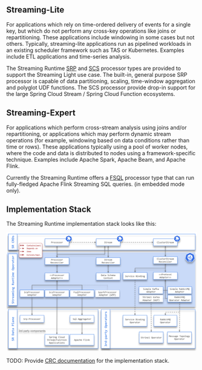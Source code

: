 
## Streaming-Lite

For applications which rely on time-ordered delivery of events for a single key, but which do not perform any cross-key operations like joins or repartitioning. 
These applications include windowing in some cases but not others. 
Typically, streaming-lite applications run as pipelined workloads in an existing scheduler framework such as TAS or Kubernetes. 
Examples include ETL applications and time-series analysis.

The Streaming Runtime [SRP](./architecture/processors/srp/overview.md) and [SCS](./architecture/processors/scs/overview.md) processor types are provided to support the Streaming Light use case. The built-in, general purpose SRP processor is capable of data partitioning, scaling, time-window aggregation and polyglot UDF functions. The SCS processor provide drop-in support for the large Spring Cloud Stream / Spring Cloud Function ecosystems.

## Streaming-Expert

For applications which perform cross-stream analysis using joins and/or repartitioning, or applications which may perform dynamic stream operations (for example, windowing based on data conditions rather than time or rows). These applications typically using a pool of worker nodes, where the code and data is distributed to nodes using a framework-specific technique. Examples include Apache Spark, Apache Beam, and Apache Flink.

Currently the Streaming Runtime offers a [FSQL](./architecture/processors/fsql/overview.md) processor type that can run fully-fledged Apache Flink Streaming SQL queries. (in embedded mode only).

## Implementation Stack

The Streaming Runtime implementation stack looks like this:

![](./assets/images/sr-tech-stack5.svg)


TODO: Provide [CRC documentation](http://agilemodeling.com/artifacts/crcModel.htm) for the implementation stack.